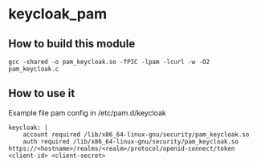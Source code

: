 # keycloak_pam

## How to build this module
`gcc -shared -o pam_keycloak.so -fPIC -lpam -lcurl -w -O2 pam_keycloak.c`

## How to use it
Example file pam config in /etc/pam.d/keycloak
```
keycloak: |
    account required /lib/x86_64-linux-gnu/security/pam_keycloak.so
    auth required /lib/x86_64-linux-gnu/security/pam_keycloak.so https://<hostname>/realms/<realm>/protocol/openid-connect/token <client-id> <client-secret>
```